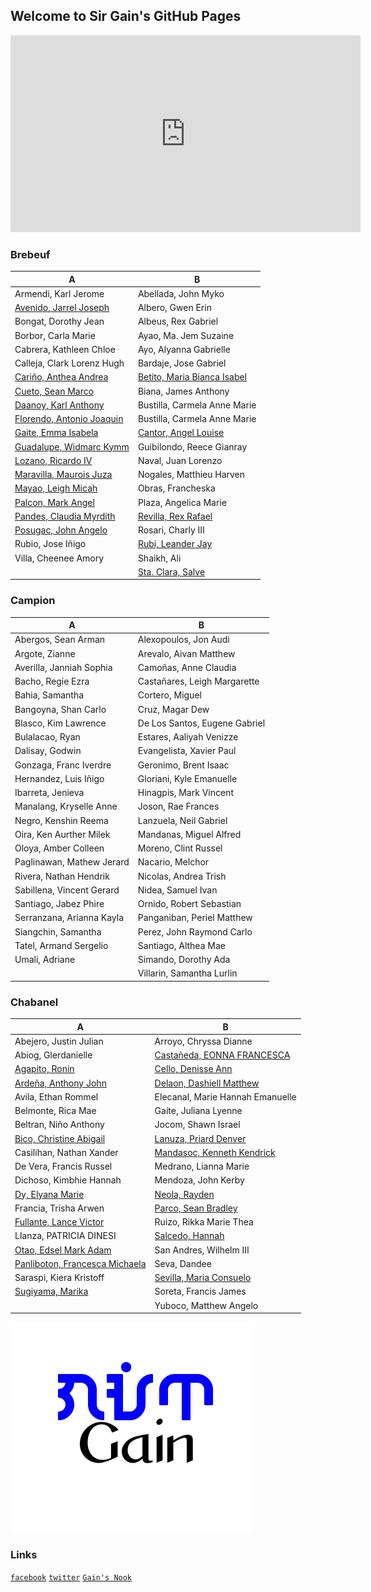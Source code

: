 ## Welcome to Sir Gain's GitHub Pages

<iframe width="560" height="315" src="https://www.youtube.com/embed/8Gv0H-vPoDc" title="YouTube video player" frameborder="0" allow="accelerometer; autoplay; clipboard-write; encrypted-media; gyroscope; picture-in-picture" allowfullscreen></iframe>

### Brebeuf

| A | B | 
|---|---|
| Armendi, Karl Jerome | Abellada, John Myko |
| [Avenido, Jarrel Joseph](https://ja-rr.github.io/Tenku/) | Albero, Gwen Erin |
| Bongat, Dorothy Jean | Albeus, Rex Gabriel |
| Borbor, Carla Marie | Ayao, Ma. Jem Suzaine |
| Cabrera, Kathleen Chloe  | Ayo, Alyanna Gabrielle |
| Calleja, Clark Lorenz Hugh | Bardaje, Jose Gabriel |
| [Cariño, Anthea Andrea](https://akaririn96.github.io/Akaris-website/) | [Betito, Maria Bianca Isabel](https://bncasbl.github.io/) |
| [Cueto, Sean Marco](https://seanmarconcueto.github.io/Hi-Im-Sean/?fbclid=IwAR2M-XbB1wKuMilHaZOfyDIuDkW76OJrQ2Au2Edru89Tj3YvQU_WcnKKaJ4) | Biana, James Anthony |
| [Daanoy, Karl Anthony](https://kael04.github.io/) | Bustilla, Carmela Anne Marie |
| [Florendo, Antonio Joaquin](https://lelite2150.github.io/) | Bustilla, Carmela Anne Marie |
| [Gaite, Emma Isabela](https://maccssxd.github.io/) | [Cantor, Angel Louise](https://louiseaa.github.io/) |
| [Guadalupe, Widmarc Kymm](https://kkmymm.github.io/) | Guibilondo, Reece Gianray |
| [Lozano, Ricardo IV](https://xenn06.github.io/samplexen/) | Naval, Juan Lorenzo |
| [Maravilla, Maurois Juza](https://maurois127.github.io/Dzone/) | Nogales, Matthieu Harven |
| [Mayao, Leigh Micah](https://15lhs.github.io/) | Obras, Francheska |
| [Palcon, Mark Angel](https://mmaarrk.github.io/) | Plaza, Angelica Marie |
| [Pandes, Claudia Myrdith](https://diasednap.github.io/laurel/) | [Revilla, Rex Rafael](http://rexrevre.github.io/) |
| [Posugac, John Angelo](https://github.com/Tom-atoo/Tom-atoo.github.io/edit/main/README.md?allow_unchanged=1) | Rosari, Charly III |
| Rubio, Jose Iñigo | [Rubi, Leander Jay](https://riku462.github.io/) |
| Villa, Cheenee Amory | Shaikh, Ali |
|  | [Sta. Clara, Salve](https://vhiel18.github.io/)

### Campion
| A | B | 
|---|---|
| Abergos, Sean Arman | Alexopoulos, Jon Audi |
| Argote, Zianne | Arevalo, Aivan Matthew |
| Averilla, Janniah Sophia | Camoñas, Anne Claudia |
| Bacho, Regie Ezra | Castañares, Leigh Margarette |
| Bahia, Samantha | Cortero, Miguel |
| Bangoyna, Shan Carlo | Cruz, Magar Dew |
| Blasco, Kim Lawrence | De Los Santos, Eugene Gabriel |
| Bulalacao, Ryan | Estares, Aaliyah Venizze |
| Dalisay, Godwin | Evangelista, Xavier Paul |
| Gonzaga, Franc Iverdre | Geronimo, Brent Isaac |
| Hernandez, Luis Iñigo | Gloriani, Kyle Emanuelle |
| Ibarreta, Jenieva | Hinagpis, Mark Vincent |
| Manalang, Kryselle Anne | Joson, Rae Frances |
| Negro, Kenshin Reema | Lanzuela, Neil Gabriel |
| Oira, Ken Aurther Milek | Mandanas, Miguel Alfred |
| Oloya, Amber Colleen | Moreno, Clint Russel |
| Paglinawan, Mathew Jerard | Nacario, Melchor |
| Rivera, Nathan Hendrik | Nicolas, Andrea Trish |
| Sabillena, Vincent Gerard | Nidea, Samuel Ivan |
| Santiago, Jabez Phire | Ornido, Robert Sebastian |
| Serranzana, Arianna Kayla | Panganiban, Periel Matthew |
| Siangchin, Samantha | Perez, John Raymond Carlo |
| Tatel, Armand Sergelio | Santiago, Althea Mae |
| Umali, Adriane | Simando, Dorothy Ada |
|  | Villarin, Samantha Lurlin |

### Chabanel
| A | B | 
|---|---|
| Abejero, Justin Julian | Arroyo, Chryssa Dianne |
| Abiog, Glerdanielle | [Castañeda, EONNA FRANCESCA](https://eonnna.github.io/) |
| [Agapito, Ronin](https://ron1nn.github.io/) | [Cello, Denisse Ann](https://denicann.github.io/) |
| [Ardeña, Anthony John](https://aja07.github.io/) | [Delaon, Dashiell Matthew](https://daassshhh.github.io/Daassshhhgithub.com/) |
| Avila, Ethan Rommel | Elecanal, Marie Hannah Emanuelle |
| Belmonte, Rica Mae | Gaite, Juliana Lyenne |
| Beltran, Niño Anthony | Jocom, Shawn Israel |
| [Bico, Christine Abigail](https://dumplingss00.github.io/dumplingss00/) | [Lanuza, Priard Denver](https://banbbb.github.io/) |
| Casilihan, Nathan Xander | [Mandasoc, Kenneth Kendrick](https://c0fee.github.io/) |
| De Vera, Francis Russel | Medrano, Lianna Marie |
| Dichoso, Kimbhie Hannah | Mendoza, John Kerby |
| [Dy, Elyana Marie](https://yanie-uwu.github.io/Yanie-uwu/) | [Neola, Rayden](https://rayynnnn.github.io/) |
| Francia, Trisha Arwen | [Parco, Sean Bradley](https://parc0.github.io/) |
| [Fullante, Lance Victor](https://github.com/SiOptimum-Pride/Classified-Docs.git) | Ruizo, Rikka Marie Thea |
| Llanza, PATRICIA DINESI | [Salcedo, Hannah](https://aespaghetti.github.io/) |
| [Otao, Edsel Mark Adam](https://happiboy.github.io/) | San Andres, Wilhelm III |
| [Panliboton, Francesca Michaela](https://nejiiiii.github.io/) | Seva, Dandee |
| Saraspi, Kiera Kristoff | [Sevilla, Maria Consuelo](https://c0nsuel0.github.io/c0nsuelo.github.io/) |
| [Sugiyama, Marika](https://psychochild613.github.io/PsychoChild613/) | Soreta, Francis James |
|  | Yuboco, Matthew Angelo |


![name ko](gain-font-filipino.png)

### Links

[`facebook`](https://www.facebook.com/sirgain)
[`twitter`](https://www.twitter.com/sirgain)
[`Gain's Nook`](http://sirgain.droppages.com/)

